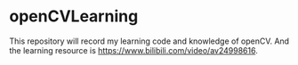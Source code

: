 # openCVLearning

This repository will record my learning code and knowledge of openCV.
And the learning resource is https://www.bilibili.com/video/av24998616.
